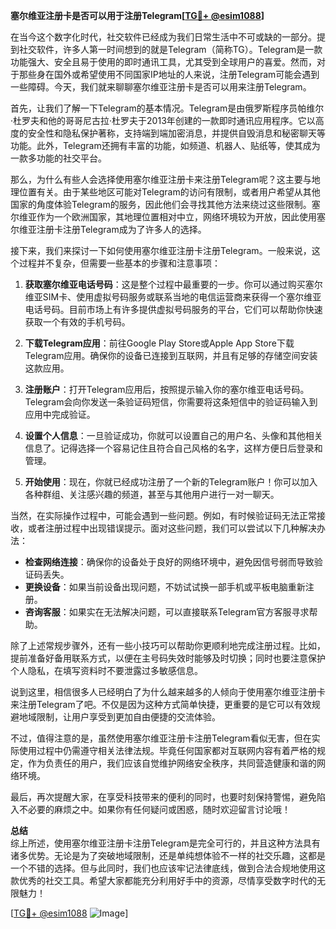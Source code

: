 **塞尔维亚注册卡是否可以用于注册Telegram[[TG💪+ @esim1088](https://t.me/s/esim1088)]**

在当今这个数字化时代，社交软件已经成为我们日常生活中不可或缺的一部分。提到社交软件，许多人第一时间想到的就是Telegram（简称TG）。Telegram是一款功能强大、安全且易于使用的即时通讯工具，尤其受到全球用户的喜爱。然而，对于那些身在国外或希望使用不同国家IP地址的人来说，注册Telegram可能会遇到一些障碍。今天，我们就来聊聊塞尔维亚注册卡是否可以用来注册Telegram。

首先，让我们了解一下Telegram的基本情况。Telegram是由俄罗斯程序员帕维尔·杜罗夫和他的哥哥尼古拉·杜罗夫于2013年创建的一款即时通讯应用程序。它以高度的安全性和隐私保护著称，支持端到端加密消息，并提供自毁消息和秘密聊天等功能。此外，Telegram还拥有丰富的功能，如频道、机器人、贴纸等，使其成为一款多功能的社交平台。

那么，为什么有些人会选择使用塞尔维亚注册卡来注册Telegram呢？这主要与地理位置有关。由于某些地区可能对Telegram的访问有限制，或者用户希望从其他国家的角度体验Telegram的服务，因此他们会寻找其他方法来绕过这些限制。塞尔维亚作为一个欧洲国家，其地理位置相对中立，网络环境较为开放，因此使用塞尔维亚注册卡注册Telegram成为了许多人的选择。

接下来，我们来探讨一下如何使用塞尔维亚注册卡注册Telegram。一般来说，这个过程并不复杂，但需要一些基本的步骤和注意事项：

1. **获取塞尔维亚电话号码**：这是整个过程中最重要的一步。你可以通过购买塞尔维亚SIM卡、使用虚拟号码服务或联系当地的电信运营商来获得一个塞尔维亚电话号码。目前市场上有许多提供虚拟号码服务的平台，它们可以帮助你快速获取一个有效的手机号码。

2. **下载Telegram应用**：前往Google Play Store或Apple App Store下载Telegram应用。确保你的设备已连接到互联网，并且有足够的存储空间安装这款应用。

3. **注册账户**：打开Telegram应用后，按照提示输入你的塞尔维亚电话号码。Telegram会向你发送一条验证码短信，你需要将这条短信中的验证码输入到应用中完成验证。

4. **设置个人信息**：一旦验证成功，你就可以设置自己的用户名、头像和其他相关信息了。记得选择一个容易记住且符合自己风格的名字，这样方便日后登录和管理。

5. **开始使用**：现在，你就已经成功注册了一个新的Telegram账户！你可以加入各种群组、关注感兴趣的频道，甚至与其他用户进行一对一聊天。

当然，在实际操作过程中，可能会遇到一些问题。例如，有时候验证码无法正常接收，或者注册过程中出现错误提示。面对这些问题，我们可以尝试以下几种解决办法：

- **检查网络连接**：确保你的设备处于良好的网络环境中，避免因信号弱而导致验证码丢失。
- **更换设备**：如果当前设备出现问题，不妨试试换一部手机或平板电脑重新注册。
- **咨询客服**：如果实在无法解决问题，可以直接联系Telegram官方客服寻求帮助。

除了上述常规步骤外，还有一些小技巧可以帮助你更顺利地完成注册过程。比如，提前准备好备用联系方式，以便在主号码失效时能够及时切换；同时也要注意保护个人隐私，在填写资料时不要泄露过多敏感信息。

说到这里，相信很多人已经明白了为什么越来越多的人倾向于使用塞尔维亚注册卡来注册Telegram了吧。不仅是因为这种方式简单快捷，更重要的是它可以有效规避地域限制，让用户享受到更加自由便捷的交流体验。

不过，值得注意的是，虽然使用塞尔维亚注册卡注册Telegram看似无害，但在实际使用过程中仍需遵守相关法律法规。毕竟任何国家都对互联网内容有着严格的规定，作为负责任的用户，我们应该自觉维护网络安全秩序，共同营造健康和谐的网络环境。

最后，再次提醒大家，在享受科技带来的便利的同时，也要时刻保持警惕，避免陷入不必要的麻烦之中。如果你有任何疑问或困惑，随时欢迎留言讨论哦！

**总结**  
综上所述，使用塞尔维亚注册卡注册Telegram是完全可行的，并且这种方法具有诸多优势。无论是为了突破地域限制，还是单纯想体验不一样的社交乐趣，这都是一个不错的选择。但与此同时，我们也应该牢记法律底线，做到合法合规地使用这款优秀的社交工具。希望大家都能充分利用好手中的资源，尽情享受数字时代的无限魅力！

[[TG💪+ @esim1088](https://t.me/s/esim1088) ![Image](https://i.postimg.cc/4NQfJmqS/Snipaste-2025-05-13-00-14-12.png)]
